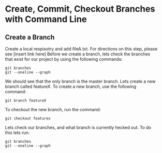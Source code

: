 # Create, Commit, Checkout Branches with Command Line

## Create a Branch
Create a local respisotry and add fileA.txt. For directions on this step, please see [insert link here]
Before we create a branch, lets check the branches that exist for our project by using the following commands:
```
git branches
git --oneline --graph
```
We should see that the only branch is the master branch. Lets create a new branch called featureX.
To create a new branch, use the following command:
```
git branch featureX
```
To checkout the new branch, run the command:
```
git checkout featurex
```
Lets check our branches, and what branch is currently hecked out. To do this lets run:
```
git branches
git --oneline --graph
```
